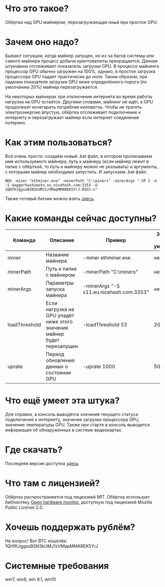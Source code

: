 # Что это такое?

Обёртка над GPU майнером, перезагружающая оный при простое GPU.

# Зачем оно надо?

Бывают ситуации, когда майнер запущен, но из-за багов системы или самого майнера процесс добычи криптовалюты прекращается. Данная штуковина отслеживает показатель загрузки GPU. В процессе майнинга процессор GPU обычно загружен на 100%, однако, в простое загрузка процессора GPU падает практически до ноля. Таким образом, при падении показателя загрузки GPU ниже определённого порога (по умолчанию 20%) майнер перезагружается.

На некоторых майнерах при отключении интернета во время работы нагрузка на GPU остаётся. Другими словами, майнинг не идёт, а GPU продолжает кочегарить потребляя киловатты. Чтобы не тратить электроэнергию впустую, обёртка отслеживает подключение к интернету и перезагружает майнер если интернет соединение потеряно.

# Как этим пользоваться?

Всё очень просто: создаём новый .bat файл, в котором прописываем имя используемого майнера, путь к майнеру (если майнер лежит в папке с обёрткой, то путь к майнеру можно не указывать) и аргументы, с которыми майнер необходимо запустить. И запускаем .bat файл.
```batch
WDG -miner "ethminer.exe" -minerPath "C:\miners" -minerArgs "-SP 2 -U -S daggerhashimoto.eu.nicehash.com:3353 -O 1QHfKJggsuBSN3kUMJ1zVMapMMAREK5YrJ.RIG1:x"
```
Также готовый батник можно взять [здесь](https://github.com/kaseat/MinerWatchdog/blob/master/Builds/1.0.0.0/start.bat).

# Какие команды сейчас доступны?

| Команда | Описание | Пример | Значение по умолчанию |
| ------ | ------ | ------ | ------ |
| miner | Название майнера | -miner ethminer.exe | нет |
| minerPath | Путь к папке с майнером | -minerPath "C:\miners" | нет |
| minerArgs | Параметры запуска майнера | -minerArgs "-S x11.eu.nicehash.com:3353" | нет |
| loadThreshold | Если нагрузка на GPU упадёт ниже этого значения майнер будет перезапущен | -loadThreshold 53 | 20 % |
| uprate | Период обновления данных о состоянии GPU | -uprate 1000 | 5000 ms |

# Что ещё умеет эта штука?

Для справки, в консоль выводятся значения текущего статуса подключения к интернету, значение загрузки процессора GPU, значение температуры GPU. Также при старте в консоль выводится информация об обнаруженных в системе видеокартах.

# Где скачать?

Последняя версия доступна [здесь](https://github.com/kaseat/MinerWatchdog/blob/master/Builds/1.0.0.0/)

# Что там с лицензией?

Обёртка распространяется под лицензией MIT. Обёртка использует библиотеку [Open hardware monitor](http://openhardwaremonitor.org/), доступную под лицензией Mozilla Public License 2.0.

# Хочешь поддержать рублём?

Не вопрос! Вот BTC кошелёк: 1QHfKJggsuBSN3kUMJ1zVMapMMAREK5YrJ

# Системные требования
win7, win8, win 8.1, win10
